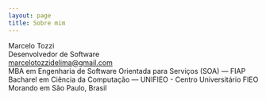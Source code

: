 ```yaml
---
layout: page
title: Sobre mim
---
```

Marcelo Tozzi<br />
Desenvolvedor de Software<br />
marcelotozzidelima@gmail.com<br />
MBA em Engenharia de Software Orientada para Serviços (SOA) — FIAP<br />
Bacharel em Ciência da Computação — UNIFIEO - Centro Universitário FIEO<br />
Morando em São Paulo, Brasil<br />